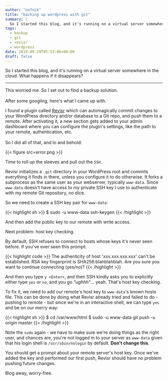 ```yaml
---
author: "oofnik"
title: "backing up wordpress with git"
summary: |
  So I started this blog, and it's running on a virtual server somewhere in the cloud. What happens if it disappears?
tags:
  - backup
  - git
  - revisr
  - wordpress
date: 2019-09-29T05:53:06+00:00
draft: false
---
```


So I started this blog, and it's running on a virtual server somewhere in the cloud. What happens if it disappears? 

---

This worried me. So I set out to find a backup solution. <br><br>After some googling, here's what I came up with.

<p style="text-align:left">I found a plugin called <a href="https://wordpress.org/plugins/revisr/">Revisr</a> which can automagically commit changes to your WordPress directory and/or database to a Git repo, and push them to a remote. After activating it, a new section gets added to your admin dashboard where you can configure the plugin's settings, like the path to your remote, authentication, etc.<br><br>So I did all of that, and lo and behold:

{{< figure src=error.png >}}

Time to roll up the sleeves and pull out the `SSH`.

Revisr initializes a `.git` directory in your WordPress root and commits everything it finds in there, unless you configure it to do otherwise. It forks a subprocess as the same user as your webserver, typically `www-data`. Since `www-data` doesn't have access to my private SSH key I use to authenticate with my remote Git repository, no dice.

So we need to create a SSH key pair for `www-data`:

{{< highlight sh >}}
$ sudo -u www-data ssh-keygen
{{< /highlight >}}

And then add the public key to our remote with write access. 

Next problem: host key checking. 

By default, SSH refuses to connect to hosts whose keys it's never seen before. If you've ever seen this prompt:

{{< highlight code >}}
The authenticity of host 'xxx.xxx.xxx.xxx' can't be established.
RSA key fingerprint is SHA256:blahblahblah.
Are you sure you want to continue connecting (yes/no)?
{{< /highlight >}}

And then you type `y <Enter>`, and then SSH kindly asks you to explicitly either type `yes` or `no`, and you go _"ughhh"_... yeah. That's host key checking.

To fix it, we need to add our remote's host key to `www-data`'s known hosts file. This can be done by doing what Revisr already tried and failed to do - pushing to remote - but since we're in an interactive shell, we can type `yes` and be on our merry way:

{{< highlight sh >}}
$ cd /var/www/html
$ sudo -u www-data git push -u origin master
{{< /highlight >}}

Note the `sudo` again - we have to make sure we're doing things as the right user, and chances are, you're not logged in to your server as `www-data` given that his login shell is `/usr/sbin/nologin` by default. **Don't change this**.

You should get a prompt about your remote server's host key. Once we've added the key and performed our first push, Revisr should have no problem pushing future changes.

Blog away, worry-free.
